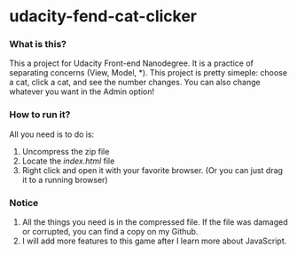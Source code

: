 # udacity-fend-cat-clicker

### What is this?

This a project for Udacity Front-end Nanodegree. It is a practice of separating concerns (View, Model, \*). This project is pretty simeple: choose a cat, click a cat, and see the number changes. You can also change whatever you want in the Admin option! 



### How to run it?

All you need is to do is:

1. Uncompress the zip file
2. Locate the *index.html* file
3. Right click and open it with your favorite browser.
   (Or you can just drag it to a running browser)




### Notice

1. All the things you need is in the compressed file. If the file was damaged or corrupted, you can find a copy on my Github.
2. I will add more features to this game after I learn more about JavaScript.
